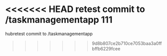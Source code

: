 <<<<<<< HEAD
retest commit to /taskmanagementapp
111
=======
hubretest commit to /taskmanagementapp
>>>>>>> 9d8b807ce2b710ce7053baa3a0ffbffb6229fcee
